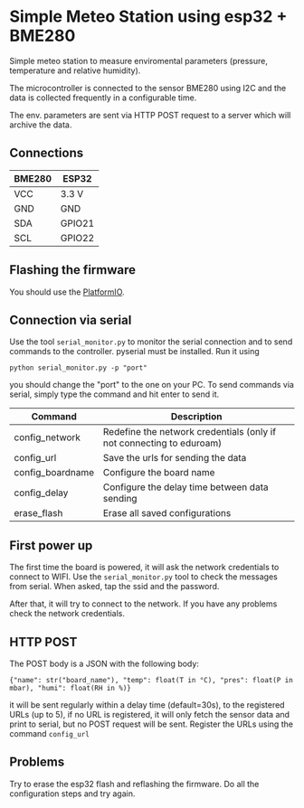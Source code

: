 # Simple Meteo Station using esp32 + BME280

Simple meteo station to measure enviromental parameters (pressure, temperature and relative humidity).

The microcontroller is connected to the sensor BME280 using I2C and the data is collected frequently in a configurable time.

The env. parameters are sent via HTTP POST request to a server which will archive the data.

## Connections

| BME280      | ESP32       |
| ----------- | ----------- |
| VCC         | 3.3 V       |
| GND         | GND         |
| SDA         | GPIO21      |
| SCL         | GPIO22      |

## Flashing the firmware

You should use the [PlatformIO](https://platformio.org). 

## Connection via serial

Use the tool `serial_monitor.py` to monitor the serial connection and to send commands to the controller. pyserial must be installed. Run it using 

```
python serial_monitor.py -p "port"
````

you should change the "port" to the one on your PC. To send commands via serial, simply type the command and hit enter to send it.

| Command          | Description                                       |
| ---------------- | ------------------------------------------------- |
| config_network   | Redefine the network credentials (only if not connecting to eduroam)     |
| config_url       | Save the urls for sending the data                |
| config_boardname | Configure the board name                          |
| config_delay     | Configure the delay time between data sending     |
| erase_flash      | Erase all saved configurations                    |

## First power up

The first time the board is powered, it will ask the network credentials to connect to WIFI. Use the `serial_monitor.py` tool to check the messages from serial. When asked, tap the ssid and the password.

After that, it will try to connect to the network. If you have any problems check the network credentials.

## HTTP POST

The POST body is a JSON with the following body:

```
{"name": str("board_name"), "temp": float(T in °C), "pres": float(P in mbar), "humi": float(RH in %)}
```

it will be sent regularly within a delay time (default=30s), to the registered URLs (up to 5), if no URL is registered, it will only fetch the sensor data and print to serial, but no POST request will be sent. Register the URLs using the command `config_url`

## Problems

Try to erase the esp32 flash and reflashing the firmware. Do all the configuration steps and try again.